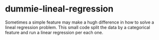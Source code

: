 # dummie-lineal-regression
Sometimes a simple feature may make a hugh difference in how to solve a lineal regression problem. This small code split the data by a categorical feature and run a linear regression per each one.
